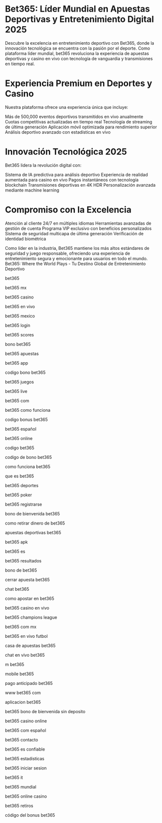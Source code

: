 # Bet365: Líder Mundial en Apuestas Deportivas y Entretenimiento Digital 2025

Descubre la excelencia en entretenimiento deportivo con Bet365, donde la innovación tecnológica se encuentra con la pasión por el deporte. Como plataforma líder mundial, bet365 revoluciona la experiencia de apuestas deportivas y casino en vivo con tecnología de vanguardia y transmisiones en tiempo real.

# Experiencia Premium en Deportes y Casino
Nuestra plataforma ofrece una experiencia única que incluye:

Más de 500,000 eventos deportivos transmitidos en vivo anualmente
Cuotas competitivas actualizadas en tiempo real
Tecnología de streaming de última generación
Aplicación móvil optimizada para rendimiento superior
Análisis deportivo avanzado con estadísticas en vivo

# Innovación Tecnológica 2025
Bet365 lidera la revolución digital con:

Sistema de IA predictiva para análisis deportivo
Experiencia de realidad aumentada para casino en vivo
Pagos instantáneos con tecnología blockchain
Transmisiones deportivas en 4K HDR
Personalización avanzada mediante machine learning

# Compromiso con la Excelencia

Atención al cliente 24/7 en múltiples idiomas
Herramientas avanzadas de gestión de cuenta
Programa VIP exclusivo con beneficios personalizados
Sistema de seguridad multicapa de última generación
Verificación de identidad biométrica

Como líder en la industria, Bet365 mantiene los más altos estándares de seguridad y juego responsable, ofreciendo una experiencia de entretenimiento segura y emocionante para usuarios en todo el mundo.
Bet365: Where the World Plays - Tu Destino Global de Entretenimiento Deportivo

bet365

bet365 mx

bet365 casino

bet365 en vivo

bet365 mexico

bet365 login

bet365 scores

bono bet365

bet365 apuestas

bet365 app

codigo bono bet365

bet365 juegos

bet365 live

bet365 com

bet365 como funciona

codigo bonus bet365

bet365 español

bet365 online

codigo bet365

codigo de bono bet365

como funciona bet365

que es bet365

bet365 deportes

bet365 poker

bet365 registrarse

bono de bienvenida bet365

como retirar dinero de bet365

apuestas deportivas bet365

bet365 apk

bet365 es

bet365 resultados

bono de bet365

cerrar apuesta bet365

chat bet365

como apostar en bet365

bet365 casino en vivo

bet365 champions league

bet365 com mx

bet365 en vivo futbol

casa de apuestas bet365

chat en vivo bet365

m bet365

mobile bet365

pago anticipado bet365

www bet365 com

aplicacion bet365

bet365 bono de bienvenida sin deposito

bet365 casino online

bet365 com español

bet365 contacto

bet365 es confiable

bet365 estadisticas

bet365 iniciar sesion

bet365 it

bet365 mundial

bet365 online casino

bet365 retiros

código del bonus bet365
